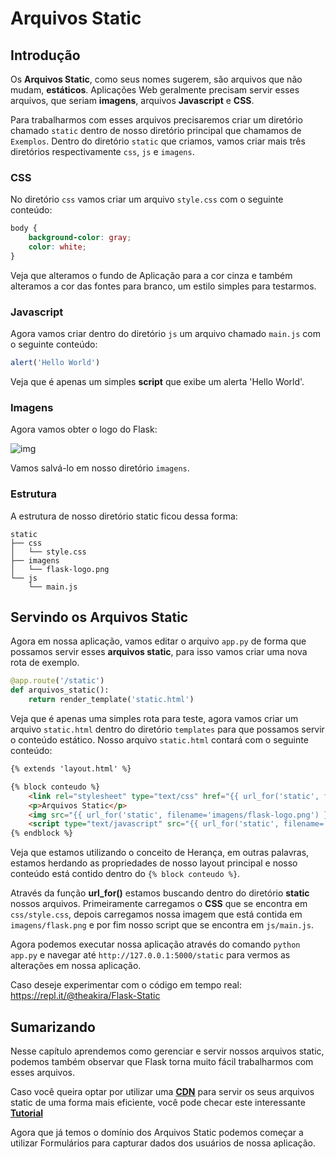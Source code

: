 # Arquivos Static

## Introdução

Os **Arquivos Static**, como seus nomes sugerem, são arquivos que não mudam, **estáticos**. Aplicações Web geralmente precisam servir esses arquivos, que seriam **imagens**, arquivos **Javascript** e **CSS**.

Para trabalharmos com esses arquivos precisaremos criar um diretório chamado `static` dentro de nosso diretório principal que chamamos de `Exemplos`. Dentro do diretório `static` que criamos, vamos criar mais três diretórios respectivamente `css`, `js` e `imagens`.

### CSS

No diretório `css` vamos criar um arquivo `style.css` com o seguinte conteúdo:

```css
body {
    background-color: gray;
    color: white;
}
```

Veja que alteramos o fundo de Aplicação para a cor cinza e também alteramos a cor das fontes para branco, um estilo simples para testarmos. 

### Javascript

Agora vamos criar dentro do diretório `js` um arquivo chamado `main.js` com o seguinte conteúdo:

```javascript
alert('Hello World')
```

Veja que é apenas um simples **script** que exibe um alerta 'Hello World'. 

### Imagens

Agora vamos obter o logo do Flask: 

![img](https://raw.githubusercontent.com/the-akira/Flask-Programacao-Web/master/imagens/FlaskLogo.png)

Vamos salvá-lo em nosso diretório `imagens`. 

### Estrutura

A estrutura de nosso diretório static ficou dessa forma:

```
static
├── css
│   └── style.css
├── imagens
│   └── flask-logo.png
└── js
    └── main.js
```

## Servindo os Arquivos Static

Agora em nossa aplicação, vamos editar o arquivo `app.py` de forma que possamos servir esses **arquivos static**, para isso vamos criar uma nova rota de exemplo.

```python
@app.route('/static')
def arquivos_static():
    return render_template('static.html')
```

Veja que é apenas uma simples rota para teste, agora vamos criar um arquivo `static.html` dentro do diretório `templates` para que possamos servir o conteúdo estático. Nosso arquivo `static.html` contará com o seguinte conteúdo:

```html
{% extends 'layout.html' %}

{% block conteudo %}
    <link rel="stylesheet" type="text/css" href="{{ url_for('static', filename='css/style.css') }}">
    <p>Arquivos Static</p>
    <img src="{{ url_for('static', filename='imagens/flask-logo.png') }}">
    <script type="text/javascript" src="{{ url_for('static', filename='js/main.js') }}"></script>
{% endblock %}
```

Veja que estamos utilizando o conceito de Herança, em outras palavras, estamos herdando as propriedades de nosso layout principal e nosso conteúdo está contido dentro do `{% block conteudo %}`. 

Através da função **url_for()** estamos buscando dentro do diretório **static** nossos arquivos. Primeiramente carregamos o **CSS** que se encontra em `css/style.css`, depois carregamos nossa imagem que está contida em `imagens/flask.png` e por fim nosso script que se encontra em `js/main.js`.

Agora podemos executar nossa aplicação através do comando `python app.py` e navegar até `http://127.0.0.1:5000/static` para vermos as alterações em nossa aplicação.

Caso deseje experimentar com o código em tempo real: https://repl.it/@theakira/Flask-Static

## Sumarizando

Nesse capítulo aprendemos como gerenciar e servir nossos arquivos static, podemos também observar que Flask torna muito fácil trabalharmos com esses arquivos. 

Caso você queira optar por utilizar uma **[CDN](https://www.webopedia.com/TERM/C/CDN.html)** para servir os seus arquivos static de uma forma mais eficiente, você pode checar este interessante **[Tutorial](https://www.digitalocean.com/community/tutorials/using-a-cdn-to-speed-up-static-content-delivery)**

Agora que já temos o domínio dos Arquivos Static podemos começar a utilizar Formulários para capturar dados dos usuários de nossa aplicação.